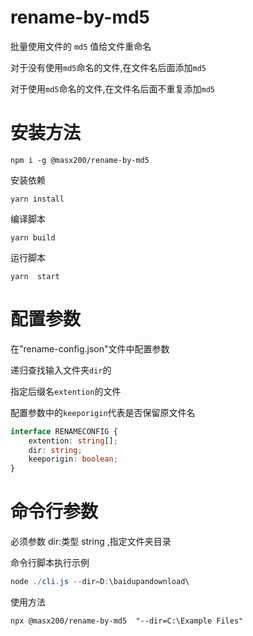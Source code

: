 # rename-by-md5

批量使用文件的 `md5` 值给文件重命名

对于没有使用`md5`命名的文件,在文件名后面添加`md5`

对于使用`md5`命名的文件,在文件名后面不重复添加`md5`

# 安装方法

```shell
npm i -g @masx200/rename-by-md5
```

安装依赖

```
yarn install
```

编译脚本

```
yarn build
```

运行脚本

```
yarn  start
```

# 配置参数

在"rename-config.json"文件中配置参数

递归查找输入文件夹`dir`的

指定后缀名`extention`的文件

配置参数中的`keeporigin`代表是否保留原文件名

```ts
interface RENAMECONFIG {
    extention: string[];
    dir: string;
    keeporigin: boolean;
}
```

# 命令行参数

必须参数 dir:类型 string ,指定文件夹目录

命令行脚本执行示例

```powershell
node ./cli.js --dir=D:\baidupandownload\
```

使用方法

```shell
npx @masx200/rename-by-md5  "--dir=C:\Example Files"
```
